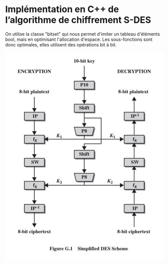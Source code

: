 # Implémentation en C++ de l’algorithme de chiffrement S-DES

On utilise la classe "bitset" qui nous permet d'imiter un tableau d'éléments bool, mais en optimisant l'allocation d'espace. Les sous-fonctions sont donc optimales, elles utilisent des opérations bit à bit.

![Schéma du S-DES](ressources/S-DES.JPG "Schéma du S-DES")